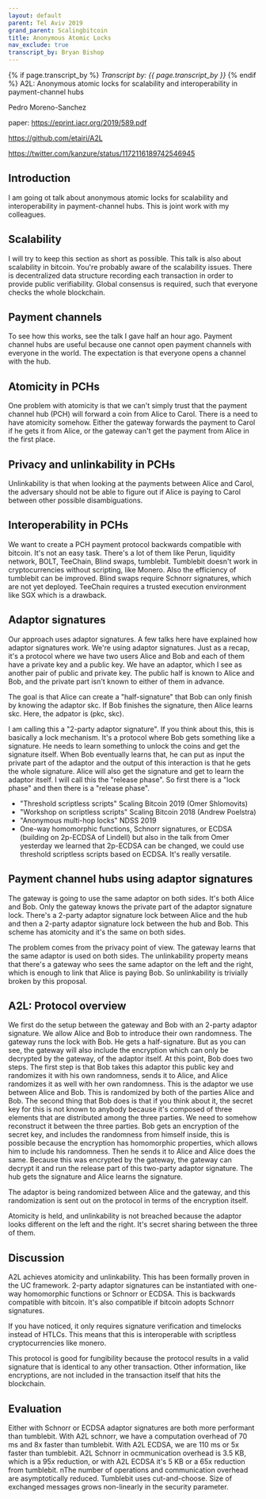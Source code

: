 ```yaml
---
layout: default
parent: Tel Aviv 2019
grand_parent: Scalingbitcoin
title: Anonymous Atomic Locks
nav_exclude: true
transcript_by: Bryan Bishop
---
```


{% if page.transcript_by %} <i>Transcript by:
{{ page.transcript_by }}</i> {% endif %} A2L: Anonymous atomic locks for
scalability and interoperability in payment-channel hubs

Pedro Moreno-Sanchez

paper: <https://eprint.iacr.org/2019/589.pdf>

<https://github.com/etairi/A2L>

<https://twitter.com/kanzure/status/1172116189742546945>

## Introduction

I am going ot talk about anonymous atomic locks for scalability and
interoperability in payment-channel hubs. This is joint work with my
colleagues.

## Scalability

I will try to keep this section as short as possible. This talk is also
about scalability in bitcoin. You're probably aware of the scalability
issues. There is decentralized data structure recording each transaction
in order to provide public verifiability. Global consensus is required,
such that everyone checks the whole blockchain.

## Payment channels

To see how this works, see the talk I gave half an hour ago. Payment
channel hubs are useful because one cannot open payment channels with
everyone in the world. The expectation is that everyone opens a channel
with the hub.

## Atomicity in PCHs

One problem with atomicity is that we can't simply trust that the
payment channel hub (PCH) will forward a coin from Alice to Carol. There
is a need to have atomicity somehow. Either the gateway forwards the
payment to Carol if he gets it from Alice, or the gateway can't get the
payment from Alice in the first place.

## Privacy and unlinkability in PCHs

Unlinkability is that when looking at the payments between Alice and
Carol, the adversary should not be able to figure out if Alice is paying
to Carol between other possible disambiguations.

## Interoperability in PCHs

We want to create a PCH payment protocol backwards compatible with
bitcoin. It's not an easy task. There's a lot of them like Perun,
liquidity network, BOLT, TeeChain, Blind swaps, tumblebit. Tumblebit
doesn't work in cryptocurrencies without scripting, like Monero. Also
the efficiency of tumblebit can be improved. Blind swaps require Schnorr
signatures, which are not yet deployed. TeeChain requires a trusted
execution environment like SGX which is a drawback.

## Adaptor signatures

Our approach uses adaptor signatures. A few talks here have explained
how adaptor signatures work. We're using adaptor signatures. Just as a
recap, it's a protocol where we have two users Alice and Bob and each of
them have a private key and a public key. We have an adaptor, which I
see as another pair of public and private key. The public half is known
to Alice and Bob, and the private part isn't known to either of them in
advance.

The goal is that Alice can create a "half-signature" that Bob can only
finish by knowing the adaptor skc. If Bob finishes the signature, then
Alice learns skc. Here, the adpator is (pkc, skc).

I am calling this a "2-party adaptor signature". If you think about
this, this is basically a lock mechanism. It's a protocol where Bob gets
something like a signature. He needs to learn something to unlock the
coins and get the signature itself. When Bob eventually learns that, he
can put as input the private part of the adaptor and the output of this
interaction is that he gets the whole signature. Alice will also get the
signature and get to learn the adaptor itself. I will call this the
"release phase". So first there is a "lock phase" and then there is a
"release phase".

- "Threshold scriptless scripts" Scaling Bitcoin 2019 (Omer Shlomovits)
- "Workshop on scriptless scripts" Scaling Bitcoin 2018 (Andrew
  Poelstra)
- "Anonymous multi-hop locks" NDSS 2019
- One-way homomorphic functions, Schnorr signatures, or ECDSA (building
  on 2p-ECDSA of Lindell) but also in the talk from Omer yesterday we
  learned that 2p-ECDSA can be changed, we could use threshold
  scriptless scripts based on ECDSA. It's really versatile.

## Payment channel hubs using adaptor signatures

The gateway is going to use the same adaptor on both sides. It's both
Alice and Bob. Only the gateway knows the private part of the adaptor
signature lock. There's a 2-party adaptor signature lock between Alice
and the hub and then a 2-party adaptor signature lock between the hub
and Bob. This scheme has atomicity and it's the same on both sides.

The problem comes from the privacy point of view. The gateway learns
that the same adaptor is used on both sides. The unlinkability property
means that there's a gateway who sees the same adaptor on the left and
the right, which is enough to link that Alice is paying Bob. So
unlinkability is trivially broken by this proposal.

## A2L: Protocol overview

We first do the setup between the gateway and Bob with an 2-party
adaptor signature. We allow Alice and Bob to introduce their own
randomness. The gateway runs the lock with Bob. He gets a
half-signature. But as you can see, the gateway will also include the
encryption which can only be decrypted by the gateway, of the adaptor
itself. At this point, Bob does two steps. The first step is that Bob
takes this adaptor this public key and randomizes it with his own
randomness, sends it to Alice, and Alice randomizes it as well with her
own randomness. This is the adaptor we use between Alice and Bob. This
is randomized by both of the parties Alice and Bob. The second thing
that Bob does is that if you think about it, the secret key for this is
not known to anybody because it's composed of three elements that are
distributed among the three parties. We need to somehow reconstruct it
between the three parties. Bob gets an encryption of the secret key, and
includes the randomness from himself inside, this is possible because
the encryption has homomorphic properties, which allows him to include
his randomness. Then he sends it to Alice and Alice does the same.
Because this was encrypted by the gateway, the gateway can decrypt it
and run the release part of this two-party adaptor signature. The hub
gets the signature and Alice learns the signature.

The adaptor is being randomized between Alice and the gateway, and this
randomization is sent out on the protocol in terms of the encryption
itself.

Atomicity is held, and unlinkability is not breached because the adaptor
looks different on the left and the right. It's secret sharing between
the three of them.

## Discussion

A2L achieves atomicity and unlinkability. This has been formally proven
in the UC framework. 2-party adaptor signatures can be instantiated with
one-way homomorphic functions or Schnorr or ECDSA. This is backwards
compatible with bitcoin. It's also compatible if bitcoin adopts Schnorr
signatures.

If you have noticed, it only requires signature verification and
timelocks instead of HTLCs. This means that this is interoperable with
scriptless cryptocurrencies like monero.

This protocol is good for fungibility because the protocol results in a
valid signature that is identical to any other transaction. Other
information, like encryptions, are not included in the transaction
itself that hits the blockchain.

## Evaluation

Either with Schnorr or ECDSA adaptor signatures are both more performant
than tumblebit. With A2L schnorr, we have a computation overhead of 70
ms and 8x faster than tumblebit. With A2L ECDSA, we are 110 ms or 5x
faster than tumblebit. A2L Schnorr in ocmmunication overhead is 3.5 KB,
which is a 95x reduction, or with A2L ECDSA it's 5 KB or a 65x reduction
from tumblebit. nThe number of operations and communication overhead are
asymptotically reduced. Tumblebit uses cut-and-choose. Size of exchanged
messages grows non-linearly in the security parameter.
